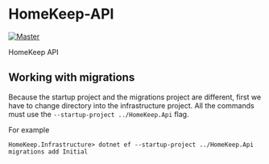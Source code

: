 # HomeKeep-API
[![Master](https://github.com/Oxyrus/HomeKeep-API/actions/workflows/master_homekeep.yml/badge.svg)](https://github.com/Oxyrus/HomeKeep-API/actions/workflows/master_homekeep.yml)

HomeKeep API

## Working with migrations

Because the startup project and the migrations project are different, first we have to change directory into the infrastructure project. All the commands must use the `--startup-project ../HomeKeep.Api` flag.

For example

```
HomeKeep.Infrastructure> dotnet ef --startup-project ../HomeKeep.Api migrations add Initial
```
